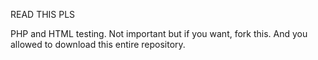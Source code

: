 READ THIS PLS

 PHP and HTML testing. Not important but if you want, fork this. And you allowed to download this entire repository.
